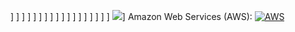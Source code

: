 [](https://camo.githubusercontent.com/452895baa2094e56cc54bd7a6a79a436ac405b2ede0fbddf812d0b8f35677cad/68747470733a2f2f7777772e766563746f726c6f676f2e7a6f6e652f6c6f676f732f6e67696e782f6e67696e782d617232312e737667)]
[](https://img.icons8.com/color/48/000000/javascript.png)]
[](https://img.icons8.com/color/48/000000/typescript.png)]
[](https://img.icons8.com/color/48/000000/c-sharp-logo.png)]
[](https://img.icons8.com/color/48/000000/java-coffee-cup-logo.png)]
[](https://img.icons8.com/color/48/000000/react-native.png)]
[](https://img.icons8.com/color/48/000000/angularjs.png)]
[](https://img.icons8.com/color/48/000000/css3.png)]
[](https://img.icons8.com/color/48/000000/html-5.png)]
[](https://img.icons8.com/color/48/000000/nodejs.png)]
[](https://img.icons8.com/color/48/000000/mysql-logo.png)]
[](https://img.icons8.com/color/48/000000/postgresql.png)]
[](https://img.icons8.com/color/48/000000/mongodb.png)]
[](https://img.icons8.com/color/48/000000/microsoft-sql-server.png)]
[](https://img.icons8.com/color/48/000000/oracle-logo.png)]
[](https://img.icons8.com/color/48/000000/docker.png)]
[](https://img.icons8.com/color/48/000000/kubernetes.png)]
[](https://img.icons8.com/color/48/000000/google-cloud-platform.png)]
![](https://img.icons8.com/color/48/000000/amazon-web-services.png)]
Amazon Web Services (AWS): [![AWS](https://img.icons8.com/color/48/000000/amazon-web-services.png)](https://aws.amazon.com/)
